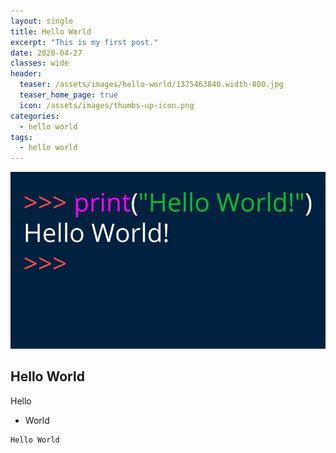 ```yaml
---
layout: single
title: Hello World
excerpt: "This is my first post."
date: 2020-04-27
classes: wide
header:
  teaser: /assets/images/hello-world/1375463840.width-800.jpg
  teaser_home_page: true
  icon: /assets/images/thumbs-up-icon.png
categories:
  - hello world
tags:
  - hello world
---
```


![](/assets/images/hello-world/1375463840.width-800.jpg)

## Hello World
Hello
- World

```
Hello World
```
